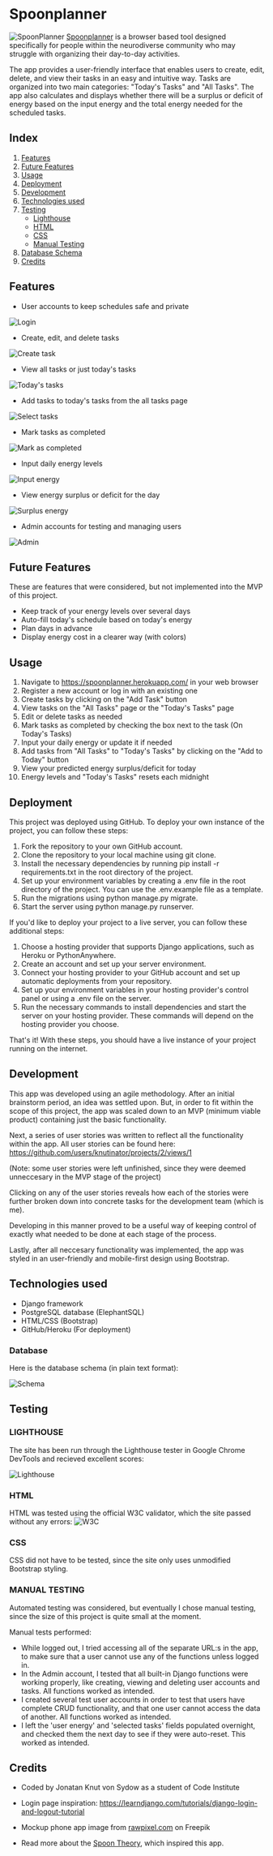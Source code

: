 # Spoonplanner

![SpoonPlanner](/media/readme/mockup_spoon.png)
<a href="https://spoonplanner.herokuapp.com/">Spoonplanner</a> is a browser based tool designed specifically for people within the neurodiverse community who may struggle with organizing their day-to-day activities.

 The app provides a user-friendly interface that enables users to create, edit, delete, and view their tasks in an easy and intuitive way. Tasks are organized into two main categories: "Today's Tasks" and "All Tasks". The app also calculates and displays whether there will be a surplus or deficit of energy based on the input energy and the total energy needed for the scheduled tasks.

## Index

1. [Features](#features)
2. [Future Features](#future-features)
3. [Usage](#usage)
4. [Deployment](#deployment)
5. [Development](#development)
6. [Technologies used](#technologies-used)
7. [Testing](#testing)
   - [Lighthouse](#lighthouse)
   - [HTML](#html)
   - [CSS](#css)
   - [Manual Testing](#manual-testing)
8. [Database Schema](#database-schema)
9. [Credits](#credits)

## Features

- User accounts to keep schedules safe and private

![Login](/media/readme/login.png)
- Create, edit, and delete tasks

![Create task](/media/readme/create.png)
- View all tasks or just today's tasks

![Today's tasks](/media/readme/today.png)
- Add tasks to today's tasks from the all tasks page

![Select tasks](/media/readme/add.png)
- Mark tasks as completed

![Mark as completed](/media/readme/complete.png)
- Input daily energy levels

![Input energy](/media/readme/energy.png)
- View energy surplus or deficit for the day

![Surplus energy](/media/readme/surplus.png)
- Admin accounts for testing and managing users

![Admin](/media/readme/admin.png)

## Future Features 
These are features that were considered, but not implemented into the MVP of this project.
- Keep track of your energy levels over several days
- Auto-fill today's schedule based on today's energy
- Plan days in advance
- Display energy cost in a clearer way (with colors)

## Usage

1. Navigate to https://spoonplanner.herokuapp.com/ in your web browser
2. Register a new account or log in with an existing one
3. Create tasks by clicking on the "Add Task" button
4. View tasks on the "All Tasks" page or the "Today's Tasks" page
5. Edit or delete tasks as needed
6. Mark tasks as completed by checking the box next to the task (On Today's Tasks)
7. Input your daily energy or update it if needed
8. Add tasks from "All Tasks" to "Today's Tasks" by clicking on the "Add to Today" button
9. View your predicted energy surplus/deficit for today
10. Energy levels and "Today's Tasks" resets each midnight

## Deployment

This project was deployed using GitHub. To deploy your own instance of the project, you can follow these steps:

1. Fork the repository to your own GitHub account.
2. Clone the repository to your local machine using git clone.
3. Install the necessary dependencies by running pip install -r requirements.txt in the root directory of the project.
4. Set up your environment variables by creating a .env file in the root directory of the project. You can use the .env.example file as a template.
5. Run the migrations using python manage.py migrate.
6. Start the server using python manage.py runserver.

If you'd like to deploy your project to a live server, you can follow these additional steps:

1. Choose a hosting provider that supports Django applications, such as Heroku or PythonAnywhere.
2. Create an account and set up your server environment.
3. Connect your hosting provider to your GitHub account and set up automatic deployments from your repository.
4. Set up your environment variables in your hosting provider's control panel or using a .env file on the server.
5. Run the necessary commands to install dependencies and start the server on your hosting provider. These commands will depend on the hosting provider you choose.

That's it! With these steps, you should have a live instance of your project running on the internet.


## Development

This app was developed using an agile methodology. After an initial brainstorm period, an idea was settled upon. But, in order to fit within the scope of this project, the app was scaled down to an MVP (minimum viable product) containing just the basic functionality.

Next, a series of user stories was written to reflect all the functionality within the app. All user stories can be found here: https://github.com/users/knutinator/projects/2/views/1

(Note: some user stories were left unfinished, since they were deemed unneccesary in the MVP stage of the project)

Clicking on any of the user stories reveals how each of the stories were further broken down into concrete tasks for the development team (which is me).

Developing in this manner proved to be a useful way of keeping control of exactly what needed to be done at each stage of the process.

Lastly, after all neccesary functionality was implemented, the app was styled in an user-friendly and mobile-first design using Bootstrap. 

## Technologies used

- Django framework
- PostgreSQL database (ElephantSQL)
- HTML/CSS (Bootstrap)
- GitHub/Heroku (For deployment)

### Database

Here is the database schema (in plain text format):

![Schema](/media/readme/schema.png)



## Testing

### LIGHTHOUSE

 The site has been run through the Lighthouse tester in Google Chrome DevTools and recieved excellent scores:

![Lighthouse](/media/readme/lighthouse.png)

### HTML

HTML was tested using the official W3C validator, which the site passed without any errors:
![W3C](/media/readme/w3c.png)

### CSS

CSS did not have to be tested, since the site only uses unmodified Bootstrap styling.
<br>

### MANUAL TESTING

Automated testing was considered, but eventually I chose manual testing, since the size of this project is quite small at the moment.

Manual tests performed:
- While logged out, I tried accessing all of the separate URL:s in the app, to make sure that a user cannot use any of the functions unless logged in.
- In the Admin account, I tested that all built-in Django functions were working properly, like creating, viewing and deleting user accounts and tasks. All functions worked as intended.
- I created several test user accounts in order to test that users have complete CRUD functionality, and that one user cannot access the data of another. All functions worked as intended.
- I left the 'user energy' and 'selected tasks' fields populated overnight, and checked them the next day to see if they were auto-reset. This worked as intended.


## Credits
- Coded by Jonatan Knut von Sydow as a student of Code Institute

- Login page inspiration: https://learndjango.com/tutorials/django-login-and-logout-tutorial

- Mockup phone app image from <a href="https://www.freepik.com/free-psd/premium-mobile-phone-screen-mockup-template_3891016.htm#query=app%20mockup&position=3&from_view=keyword&track=ais">rawpixel.com</a> on Freepik

- Read more about the [Spoon Theory](https://en.wikipedia.org/wiki/Spoon_theory), which inspired this app.
